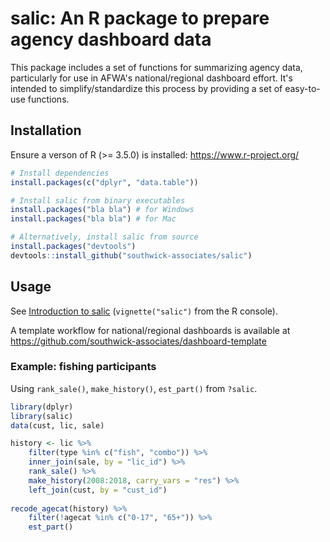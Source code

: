 # salic: An R package to prepare agency dashboard data

This package includes a set of functions for summarizing agency data, particularly for use in AFWA's national/regional dashboard effort. It's intended to simplify/standardize this process by providing a set of easy-to-use functions.

## Installation

Ensure a verson of R (>= 3.5.0) is installed: https://www.r-project.org/

``` r
# Install dependencies
install.packages(c("dplyr", "data.table"))

# Install salic from binary executables
install.packages("bla bla") # for Windows
install.packages("bla bla") # for Mac

# Alternatively, install salic from source
install.packages("devtools")
devtools::install_github("southwick-associates/salic")
```

## Usage

See [Introduction to salic](https://southwick-associates.github.io/salic/articles/salic.html) (`vignette("salic")` from the R console).

A template workflow for national/regional dashboards is available at https://github.com/southwick-associates/dashboard-template

### Example: fishing participants

Using `rank_sale()`, `make_history()`, `est_part()` from `?salic`.

``` r
library(dplyr)
library(salic)
data(cust, lic, sale)

history <- lic %>% 
    filter(type %in% c("fish", "combo")) %>% 
    inner_join(sale, by = "lic_id") %>% 
    rank_sale() %>% 
    make_history(2008:2018, carry_vars = "res") %>% 
    left_join(cust, by = "cust_id")
    
recode_agecat(history) %>%
    filter(!agecat %in% c("0-17", "65+")) %>%
    est_part()
```